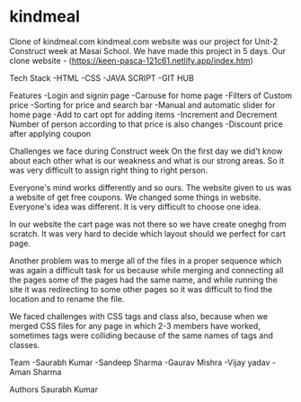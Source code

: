 # kindmeal

Clone of kindmeal.com
kindmeal.com website was our project for Unit-2 Construct week at Masai School. We have made this project in 5 days.
Our clone website - (https://keen-pasca-121c61.netlify.app/index.htm)

Tech Stack
-HTML -CSS -JAVA SCRIPT -GIT HUB

Features
-Login and signin page -Carouse for home page -Filters of Custom price -Sorting for price and search bar -Manual and automatic slider for home page -Add to cart opt for adding items -Increment and Decrement Number of person according to that price is also changes -Discount price after applying coupon

Challenges we face during Construct week
On the first day we did't know about each other what is our weakness and what is our strong areas. So it was very difficult to assign right thing to right person.

Everyone's mind works differently and so ours. The website given to us was a website of get free coupons. We changed some things in website. Everyone's idea was different. It is very difficult to choose one idea.

In our website the cart page was not there so we have create oneghg from scratch. It was very hard to decide which layout should we perfect for cart page.

Another problem was to merge all of the files in a proper sequence which was again a difficult task for us because while merging and connecting all the pages some of the pages had the same name, and while running the site it was redirecting to some other pages so it was difficult to find the location and to rename the file.

We faced challenges with CSS tags and class also, because when we merged CSS files for any page in which 2-3 members have worked, sometimes tags were colliding because of the same names of tags and classes.

Team
-Saurabh Kumar -Sandeep Sharma -Gaurav Mishra -Vijay yadav -Aman Sharma

Authors
Saurabh Kumar
